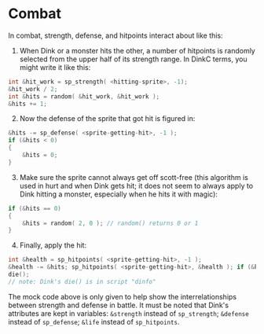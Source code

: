 # Combat

In combat, strength, defense, and hitpoints interact about like this:

1. When Dink or a monster hits the other, a number of hitpoints is randomly selected from the upper half of its strength range. In DinkC terms, you might write it like this:

```c
int &hit_work = sp_strength( <hitting-sprite>, -1);
&hit_work / 2;
int &hits = random( &hit_work, &hit_work );
&hits += 1;
```

2. Now the defense of the sprite that got hit is figured in:

```c
&hits -= sp_defense( <sprite-getting-hit>, -1 );
if (&hits < 0)
{
    &hits = 0;
}
```

3. Make sure the sprite cannot always get off scott-free (this algorithm is used in hurt and when Dink gets hit; it does not seem to always apply to Dink hitting a monster, especially when he hits it with magic):

```c
if (&hits == 0)
{
    &hits = random( 2, 0 ); // random() returns 0 or 1
}
```

4. Finally, apply the hit:

```c
int &health = sp_hitpoints( <sprite-getting-hit>, -1 );
&health -= &hits; sp_hitpoints( <sprite-getting-hit>, &health ); if (&health <= 0)
die();
// note: Dink's die() is in script "dinfo"
```

The mock code above is only given to help show the interrelationships between strength and defense in battle. It must be noted that Dink's attributes are kept in variables: `&strength` instead of `sp_strength`; `&defense` instead of `sp_defense`; `&life` instead of `sp_hitpoints`.
